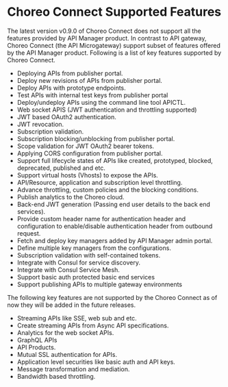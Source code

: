 # Choreo Connect Supported Features

The latest version v0.9.0 of Choreo Connect does not support all the features provided by 
API Manager product. In contrast to API gateway, Choreo Connect (the API Microgateway) support subset of features offered by the 
API Manager product. Following is a list of key features supported by Choreo Connect.

- Deploying APIs from publisher portal.
- Deploy new revisions of APIs from publisher portal.
- Deploy APIs with prototype endpoints.
- Test APIs with internal test keys from publisher portal 
- Deploy/undeploy APIs using the command line tool APICTL.
- Web socket APIS (JWT authentication and throttling supported) 
- JWT based OAuth2 authentication.
- JWT revocation.  
- Subscription validation.
- Subscription blocking/unblocking from publisher portal.
- Scope validation for JWT OAuth2 bearer tokens.
- Applying CORS configuration from publisher portal.
- Support full lifecycle states of APIs like created, prototyped, blocked, deprecated, published and etc.
- Support virtual hosts (Vhosts) to expose the APIs.  
- API/Resource, application and subscription level throttling.
- Advance throttling, custom policies and the blocking conditions.
- Publish analytics to the Choreo cloud.
- Back-end JWT generation (Passing end user details to the back end services).
- Provide custom header name for authentication header and configuration to enable/disable authentication header from outbound request.   
- Fetch and deploy key managers added by API Manager admin portal.
- Define multiple key managers from the configurations.
- Subscription validation with self-contained tokens.
- Integrate with Consul for service discovery.
- Integrate with Consul Service Mesh.
- Support basic auth protected basic end services
- Support publishing APIs to multiple gateway environments

The following key features are not supported by the Choreo Connect as of now they will be added in the future releases.

- Streaming APIs like SSE, web sub and etc.
- Create streaming APIs from Async API specifications.
- Analytics for the web socket APIs.
- GraphQL APIs
- API Products.  
- Mutual SSL authentication for APIs.
- Application level securities like basic auth and API keys.
- Message transformation and mediation.
- Bandwidth based throttling.
  

